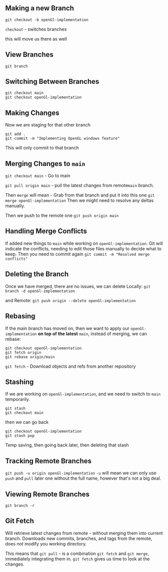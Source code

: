 ## Making a new Branch
`git checkout -b openGl-implementation`

`checkout` - switches branches

this will move us there as well

## View Branches
`git branch`

## Switching Between Branches 
```
git checkout main
git checkout openGl-implementation
```
## Making Changes
Now we are staging for that other branch
```
git add . 
git commit -m "Implementing OpenGL windows feature"
```
This will only commit to that branch

## Merging Changes to `main`

`git checkout main` - Go to main

`git pull origin main` - pull the latest changes from remote`main` branch. 

Then `merge` will mean - Grab from that branch and put it into this one
`git merge openGl-implementation` Then we might need to resolve any deltas manually. 

Then we push to the remote one
`git push origin main`

## Handling Merge Conflicts
If added new things to `main` while working on `openGl-implementation`. 
Git will indicate the conflicts, needing to edit those files manually to decide what to keep. 
Then you need to commit again 
`git commit -m "Resolved merge conflicts"`

## Deleting the Branch
Once we have merged, there are no issues, we can delete
Locally:
`git branch -d openGl-implementation`

and Remote: 
`git push origin --delete openGl-implementation`

## Rebasing 
If the main branch has moved on, then we want to apply our `openGl-implementation` **on top of the latest** `main`, instead of merging, we can rebase: 
```
git checkout openGl-implementation
git fetch origin
git rebase origin/main
```
`git fetch` - Download objects and refs from another repository

## Stashing
If we are working on `openGl-implementation`, and we need to switch to `main` temporarily. 
```
git stash 
git checkout main
```

then we can go back
```
git checkout openGl-implementation
git stash pop
```
Temp saving, then going back later, then deleting that stash

## Tracking Remote Branches
`git push -u origin openGl-implementation`
`-u` will mean we can only use `push` and `pull` later one without the full name, however that's not a big deal. 

## Viewing Remote Branches
`git branch -r`

## Git Fetch
Will retrieve latest changes from remote - without merging them into current branch. 
Downloads new commits, branches, and tags from the remote, does not modify you working directory. 

This means that `git pull` - is a combination `git fetch` and `git merge`, immediately integrating them in. 
`git fetch` gives us time to look at the changes. 

